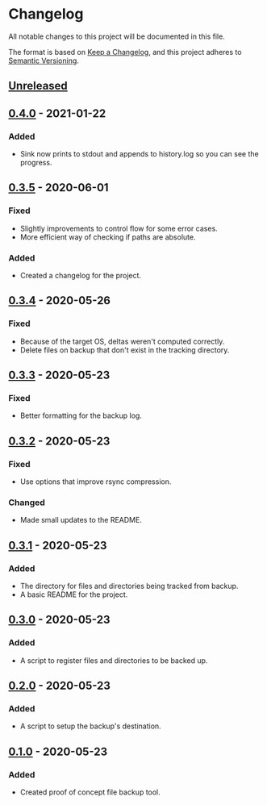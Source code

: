 # Changelog
All notable changes to this project will be documented in this file.

The format is based on [Keep a Changelog](https://keepachangelog.com/en/1.0.0/),
and this project adheres to [Semantic Versioning](https://semver.org/spec/v2.0.0.html).

## [Unreleased]

## [0.4.0] - 2021-01-22
### Added
- Sink now prints to stdout and appends to history.log so you can see the progress.

## [0.3.5] - 2020-06-01
### Fixed
- Slightly improvements to control flow for some error cases.
- More efficient way of checking if paths are absolute.

### Added
- Created a changelog for the project.

## [0.3.4] - 2020-05-26
### Fixed
- Because of the target OS, deltas weren't computed correctly.
- Delete files on backup that don't exist in the tracking directory.

## [0.3.3] - 2020-05-23
### Fixed
- Better formatting for the backup log.

## [0.3.2] - 2020-05-23
### Fixed
- Use options that improve rsync compression.

### Changed
- Made small updates to the README.

## [0.3.1] - 2020-05-23
### Added
- The directory for files and directories being tracked from backup.
- A basic README for the project.

## [0.3.0] - 2020-05-23
### Added
- A script to register files and directories to be backed up.

## [0.2.0] - 2020-05-23
### Added
- A script to setup the backup's destination.

## [0.1.0] - 2020-05-23
### Added
- Created proof of concept file backup tool.

[Unreleased]: https://github.com/adamtabrams/sink/compare/0.4.0...HEAD
[0.4.0]: https://github.com/adamtabrams/sink/compare/0.3.5...0.4.0
[0.3.5]: https://github.com/adamtabrams/sink/compare/0.3.4...0.3.5
[0.3.4]: https://github.com/adamtabrams/sink/compare/0.3.3...0.3.4
[0.3.3]: https://github.com/adamtabrams/sink/compare/0.3.2...0.3.3
[0.3.2]: https://github.com/adamtabrams/sink/compare/0.3.1...0.3.2
[0.3.1]: https://github.com/adamtabrams/sink/compare/0.3.0...0.3.1
[0.3.0]: https://github.com/adamtabrams/sink/compare/0.2.0...0.3.0
[0.2.0]: https://github.com/adamtabrams/sink/compare/0.1.0...0.2.0
[0.1.0]: https://github.com/adamtabrams/sink/releases/tag/0.1.0
